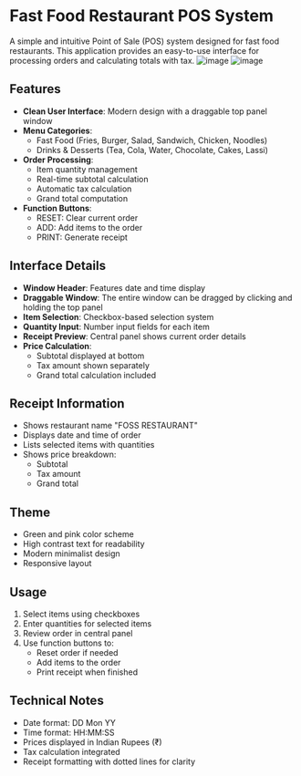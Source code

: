# Fast Food Restaurant POS System

A simple and intuitive Point of Sale (POS) system designed for fast food restaurants. This application provides an easy-to-use interface for processing orders and calculating totals with tax.
![image](https://github.com/user-attachments/assets/9493a961-c6c5-4c29-84ac-7959e94cd256)
![image](https://github.com/user-attachments/assets/adb32184-33a6-43d8-bcb8-cd135141b6ef)
## Features

- **Clean User Interface**: Modern design with a draggable top panel window
- **Menu Categories**:
  - Fast Food (Fries, Burger, Salad, Sandwich, Chicken, Noodles)
  - Drinks & Desserts (Tea, Cola, Water, Chocolate, Cakes, Lassi)
- **Order Processing**:
  - Item quantity management
  - Real-time subtotal calculation
  - Automatic tax calculation
  - Grand total computation
- **Function Buttons**:
  - RESET: Clear current order
  - ADD: Add items to the order
  - PRINT: Generate receipt

## Interface Details


- **Window Header**: Features date and time display
- **Draggable Window**: The entire window can be dragged by clicking and holding the top panel
- **Item Selection**: Checkbox-based selection system
- **Quantity Input**: Number input fields for each item
- **Receipt Preview**: Central panel shows current order details
- **Price Calculation**:
  - Subtotal displayed at bottom
  - Tax amount shown separately
  - Grand total calculation included

## Receipt Information

- Shows restaurant name "FOSS RESTAURANT"
- Displays date and time of order
- Lists selected items with quantities
- Shows price breakdown:
  - Subtotal
  - Tax amount
  - Grand total

## Theme

- Green and pink color scheme
- High contrast text for readability
- Modern minimalist design
- Responsive layout

## Usage

1. Select items using checkboxes
2. Enter quantities for selected items
3. Review order in central panel
4. Use function buttons to:
   - Reset order if needed
   - Add items to the order
   - Print receipt when finished

## Technical Notes

- Date format: DD Mon YY
- Time format: HH:MM:SS
- Prices displayed in Indian Rupees (₹)
- Tax calculation integrated
- Receipt formatting with dotted lines for clarity
